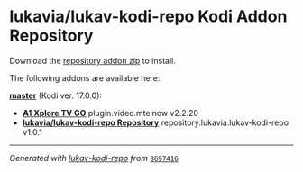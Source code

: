 # lukavia/lukav-kodi-repo Kodi Addon Repository

Download the [repository addon zip](master/datadir/repository.lukavia.lukav-kodi-repo/repository.lukavia.lukav-kodi-repo-1.0.1.zip) to install.

The following addons are available here:

[__master__](master/addons.xml) (Kodi ver. 17.0.0):

- [__A1 Xplore TV GO__](master/datadir/plugin.video.mtelnow/plugin.video.mtelnow-2.2.20.zip) plugin.video.mtelnow v2.2.20
- [__lukavia/lukav-kodi-repo Repository__](master/datadir/repository.lukavia.lukav-kodi-repo/repository.lukavia.lukav-kodi-repo-1.0.1.zip) repository.lukavia.lukav-kodi-repo v1.0.1

----
_Generated with [lukav-kodi-repo](https://github.com/lukavia/lukav-kodi-repo/) from_ [``8697416``](https://github.com/lukavia/lukav-kodi-repo/commit/869741658437b6871ccb1a47f961d7597ec00980)
